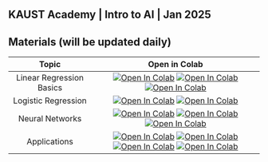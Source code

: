 ## KAUST Academy | Intro to AI | Jan 2025

## Materials (will be updated daily)

| Topic | Open in Colab |
|:-----:|:------------:|
| Linear Regression Basics | [![Open In Colab](https://colab.research.google.com/assets/colab-badge.svg)](https://colab.research.google.com/drive/1RDbb8pZ-qOzxcZ5ImolXaMC_-nVSIqTm?usp=sharing)  [![Open In Colab](https://colab.research.google.com/assets/colab-badge.svg)](https://colab.research.google.com/drive/1UM3wPrp0otnBlAUUvrf2-FbVou4MbEVf?usp=sharing) [![Open In Colab](https://colab.research.google.com/assets/colab-badge.svg)](https://colab.research.google.com/drive/1DfmUep3BV-605llC-JxbPDR59VvDGgy6?usp=sharing) |
| Logistic Regression | [![Open In Colab](https://colab.research.google.com/assets/colab-badge.svg)]()   [![Open In Colab](https://colab.research.google.com/assets/colab-badge.svg)]() |
| Neural Networks | [![Open In Colab](https://colab.research.google.com/assets/colab-badge.svg)]()  [![Open In Colab](https://colab.research.google.com/assets/colab-badge.svg)]()  [![Open In Colab](https://colab.research.google.com/assets/colab-badge.svg)]() |
| Applications | [![Open In Colab](https://colab.research.google.com/assets/colab-badge.svg)]()  [![Open In Colab](https://colab.research.google.com/assets/colab-badge.svg)]()  [![Open In Colab](https://colab.research.google.com/assets/colab-badge.svg)]()  [![Open In Colab](https://colab.research.google.com/assets/colab-badge.svg)]() |


